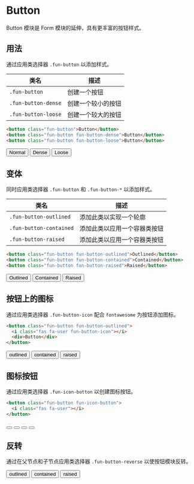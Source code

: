 # Button

Button 模块是 Form 模块的延伸，具有更丰富的按钮样式。

## 用法

通过应用类选择器 `.fun-button` 以添加样式。

| 类名                | 描述               |
| ------------------- | ------------------ |
| `.fun-button`       | 创建一个按钮       |
| `.fun-button-dense` | 创建一个较小的按钮 |
| `.fun-button-loose` | 创建一个较大的按钮 |

```html
<button class="fun-button">Button</button>
<button class="fun-button fun-button-dense">Button</button>
<button class="fun-button fun-button-loose">Button</button>
```

<button class="fun-button fun-button-raised">Normal</button>
<button class="fun-button fun-button-raised fun-button-dense">Dense</button>
<button class="fun-button fun-button-raised fun-button-loose">Loose</button>

## 变体

同时应用类选择器 `.fun-button` 和 `.fun-button-*` 以添加样式。

| 类名                    | 描述                         |
| ----------------------- | ---------------------------- |
| `.fun-button-outlined`  | 添加此类以实现一个轮廓       |
| `.fun-button-contained` | 添加此类以应用一个容器类按钮 |
| `.fun-button-raised`    | 添加此类以应用一个容器类按钮 |

```html
<button class="fun-button fun-button-outlined">Outlined</button>
<button class="fun-button fun-button-contained">Contained</button>
<button class="fun-button fun-button-raised">Raised</button>
```

<button class="fun-button fun-button-outlined">Outlined</button>
<button class="fun-button fun-button-contained">Contained</button>
<button class="fun-button fun-button-raised">Raised</button>

## 按钮上的图标

通过应用类选择器 `.fun-button-icon` 配合 `fontawesome` 为按钮添加图标。

```html
<button class="fun-button fun-button-outlined">
  <i class="fas fa-user fun-button-icon"></i>
  <div>Button</div>
</button>
```

<button class="fun-button fun-button-outlined">
  <i class="fas fa-user fun-button-icon"></i>
  <div>outlined</div>
</button>
<button class="fun-button fun-button-contained">
  <i class="fas fa-user fun-button-icon"></i>
  <div>contained</div>
</button>
<button class="fun-button fun-button-raised">
  <i class="fas fa-user fun-button-icon"></i>
  <div>raised</div>
</button>

## 图标按钮

通过应用类选择器 `.fun-icon-button` 以创建图标按钮。

```html
<button class="fun-button fun-icon-button">
  <i class="fas fa-user"></i>
</button>
```

<button class="fun-button fun-icon-button">
  <i class="fas fa-user"></i>
</button>
<button class="fun-button fun-button-outlined fun-icon-button">
  <i class="fas fa-user"></i>
</button>
<button class="fun-button fun-button-contained fun-icon-button">
  <i class="fas fa-user"></i>
</button>
<button class="fun-button fun-button-raised fun-icon-button">
  <i class="fas fa-user"></i>
</button>

## 反转

通过在父节点和子节点应用类选择器 `.fun-button-reverse` 以使按钮模块反转。

<div class="fun-button-reverse">
<button class="fun-button fun-button-outlined">
  <div>outlined</div>
  <i class="fas fa-user fun-button-icon"></i>
</button>
<button class="fun-button fun-button-contained">
  <div>contained</div>
  <i class="fas fa-user fun-button-icon"></i>
</button>
<button class="fun-button fun-button-raised">
  <div>raised</div>
  <i class="fas fa-user fun-button-icon"></i>
</button>
</div>
